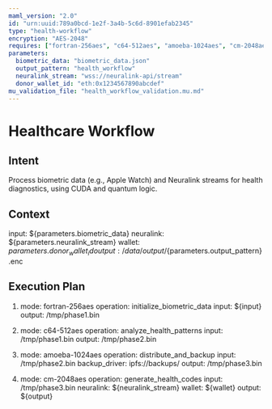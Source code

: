 ```yaml
---
maml_version: "2.0"
id: "urn:uuid:789a0bcd-1e2f-3a4b-5c6d-8901efab2345"
type: "health-workflow"
encryption: "AES-2048"
requires: ["fortran-256aes", "c64-512aes", "amoeba-1024aes", "cm-2048aes"]
parameters:
  biometric_data: "biometric_data.json"
  output_pattern: "health_workflow"
  neuralink_stream: "wss://neuralink-api/stream"
  donor_wallet_id: "eth:0x1234567890abcdef"
mu_validation_file: "health_workflow_validation.mu.md"
---
```

# Healthcare Workflow
## Intent
Process biometric data (e.g., Apple Watch) and Neuralink streams for health diagnostics, using CUDA and quantum logic.

## Context
input: ${parameters.biometric_data}
neuralink: ${parameters.neuralink_stream}
wallet: ${parameters.donor_wallet_id}
output: /data/output/${parameters.output_pattern}.enc

## Execution Plan
1. mode: fortran-256aes
   operation: initialize_biometric_data
   input: ${input}
   output: /tmp/phase1.bin

2. mode: c64-512aes
   operation: analyze_health_patterns
   input: /tmp/phase1.bin
   output: /tmp/phase2.bin

3. mode: amoeba-1024aes
   operation: distribute_and_backup
   input: /tmp/phase2.bin
   backup_driver: ipfs://backups/
   output: /tmp/phase3.bin

4. mode: cm-2048aes
   operation: generate_health_codes
   input: /tmp/phase3.bin
   neuralink: ${neuralink_stream}
   wallet: ${wallet}
   output: ${output}
